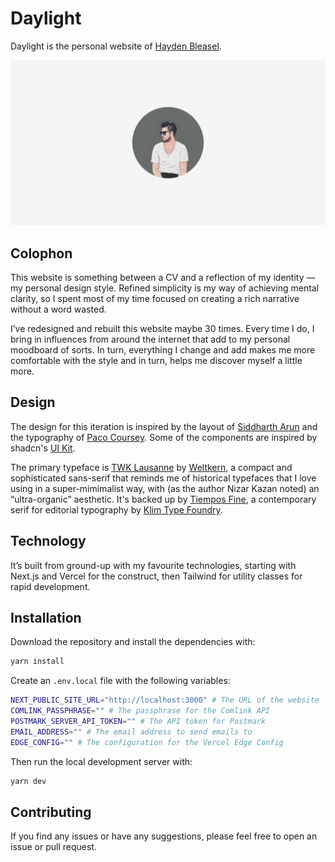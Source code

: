 # Daylight

Daylight is the personal website of [Hayden Bleasel](https://haydenbleasel.com/).

![Cover Photo](./app/opengraph-image.png)

## Colophon

This website is something between a CV and a reflection of my identity — my personal design style. Refined simplicity is my way of achieving mental clarity, so I spent most of my time focused on creating a rich narrative without a word wasted.

I’ve redesigned and rebuilt this website maybe 30 times. Every time I do, I bring in influences from around the internet that add to my personal moodboard of sorts. In turn, everything I change and add makes me more comfortable with the style and in turn, helps me discover myself a little more.

## Design

The design for this iteration is inspired by the layout of [Siddharth Arun](https://sdrn.co/) and the typography of [Paco Coursey](https://paco.me/). Some of the components are inspired by shadcn's [UI Kit](https://ui.shadcn.com/).

The primary typeface is [TWK Lausanne](https://www.weltkern.com/shop/detail-typeface/lausanne) by [Weltkern](https://www.weltkern.com/), a compact and sophisticated sans-serif that reminds me of historical typefaces that I love using in a super-mimimalist way, with (as the author Nizar Kazan noted) an “ultra-organic” aesthetic. It's backed up by [Tiempos Fine](https://klim.co.nz/retail-fonts/tiempos-fine/), a contemporary serif for editorial typography by [Klim Type Foundry](https://klim.co.nz/).

## Technology

It’s built from ground-up with my favourite technologies, starting with Next.js and Vercel for the construct, then Tailwind for utility classes for rapid development.

## Installation

Download the repository and install the dependencies with:

```sh
yarn install
```

Create an `.env.local` file with the following variables:

```sh
NEXT_PUBLIC_SITE_URL="http://localhost:3000" # The URL of the website
COMLINK_PASSPHRASE="" # The passphrase for the Comlink API
POSTMARK_SERVER_API_TOKEN="" # The API token for Postmark
EMAIL_ADDRESS="" # The email address to send emails to
EDGE_CONFIG="" # The configuration for the Vercel Edge Config
```

Then run the local development server with:

```sh
yarn dev
```

## Contributing

If you find any issues or have any suggestions, please feel free to open an issue or pull request.
